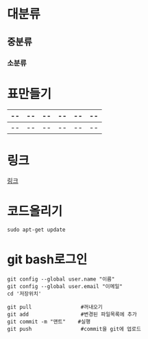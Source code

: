 # 대분류

## 중분류

### 소분류

# 표만들기

|--|--|--|--|--|--|
|--|--|--|--|--|--|
|--|--|--|--|--|--|

# 링크

[링크](https://docs.docker.com/engine/install/centos/)

# 코드올리기

    sudo apt-get update
    
# git bash로그인

    git config --global user.name "이름"
    git config --global user.email "이메일"
    cd '저장위치'
    
    git pull                #꺼내오기
    git add                 #변경된 파일목록에 추가
    git commit -m "맨트"    #실행
    git push                #commit을 git에 업로드
